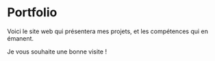 # Portfolio
Voici le site web qui présentera mes projets, et les compétences qui en émanent.

Je vous souhaite une bonne visite !
